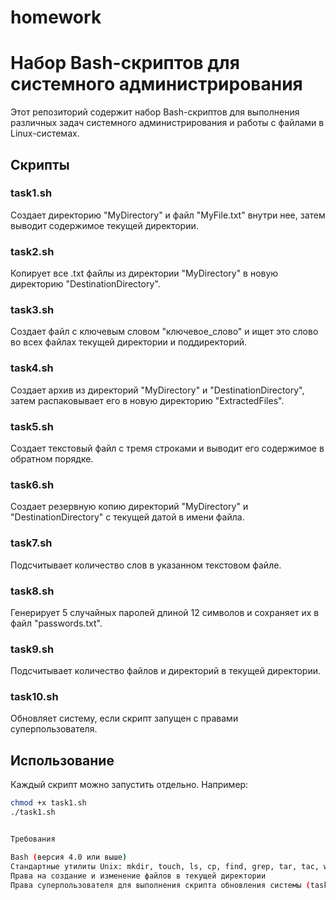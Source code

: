 # homework

# Набор Bash-скриптов для системного администрирования

Этот репозиторий содержит набор Bash-скриптов для выполнения различных задач системного администрирования и работы с файлами в Linux-системах.

## Скрипты

### task1.sh
Создает директорию "MyDirectory" и файл "MyFile.txt" внутри нее, затем выводит содержимое текущей директории.

### task2.sh
Копирует все .txt файлы из директории "MyDirectory" в новую директорию "DestinationDirectory".

### task3.sh
Создает файл с ключевым словом "ключевое_слово" и ищет это слово во всех файлах текущей директории и поддиректорий.

### task4.sh
Создает архив из директорий "MyDirectory" и "DestinationDirectory", затем распаковывает его в новую директорию "ExtractedFiles".

### task5.sh
Создает текстовый файл с тремя строками и выводит его содержимое в обратном порядке.

### task6.sh
Создает резервную копию директорий "MyDirectory" и "DestinationDirectory" с текущей датой в имени файла.

### task7.sh
Подсчитывает количество слов в указанном текстовом файле.

### task8.sh
Генерирует 5 случайных паролей длиной 12 символов и сохраняет их в файл "passwords.txt".

### task9.sh
Подсчитывает количество файлов и директорий в текущей директории.

### task10.sh
Обновляет систему, если скрипт запущен с правами суперпользователя.

## Использование

Каждый скрипт можно запустить отдельно. Например:

```bash
chmod +x task1.sh
./task1.sh


Требования

Bash (версия 4.0 или выше)
Стандартные утилиты Unix: mkdir, touch, ls, cp, find, grep, tar, tac, wc, tr
Права на создание и изменение файлов в текущей директории
Права суперпользователя для выполнения скрипта обновления системы (task10.sh)
